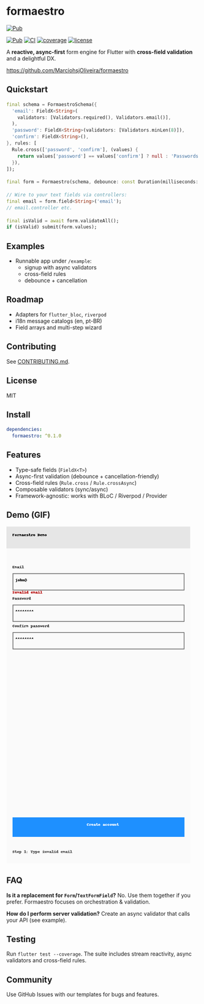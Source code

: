 # formaestro

[![Pub](https://img.shields.io/pub/v/formaestro?label=pub.dev)](https://pub.dev/packages/formaestro)

[![Pub](https://img.shields.io/badge/pub-dev_pending-lightgrey)](#)
[![CI](https://github.com/MarciohsjOliveira/formaestro/actions/workflows/ci.yml/badge.svg)](https://github.com/MarciohsjOliveira/formaestro/actions/workflows/ci.yml)
[![coverage](https://img.shields.io/badge/coverage-90%25-green)](#)
[![license](https://img.shields.io/badge/license-MIT-blue.svg)](LICENSE)

A **reactive, async-first** form engine for Flutter with **cross-field validation** and a delightful DX.

https://github.com/MarciohsjOliveira/formaestro

## Quickstart

```dart
final schema = FormaestroSchema({
  'email': FieldX<String>(
    validators: [Validators.required(), Validators.email()],
  ),
  'password': FieldX<String>(validators: [Validators.minLen(8)]),
  'confirm': FieldX<String>(),
}, rules: [
  Rule.cross(['password', 'confirm'], (values) {
    return values['password'] == values['confirm'] ? null : 'Passwords mismatch';
  }),
]);

final form = Formaestro(schema, debounce: const Duration(milliseconds: 250));

// Wire to your text fields via controllers:
final email = form.field<String>('email');
// email.controller etc.

final isValid = await form.validateAll();
if (isValid) submit(form.values);
```

## Examples
- Runnable app under `/example`:
  - signup with async validators
  - cross-field rules
  - debounce + cancellation

## Roadmap
- Adapters for `flutter_bloc`, `riverpod`
- i18n message catalogs (en, pt-BR)
- Field arrays and multi-step wizard

## Contributing
See [CONTRIBUTING.md](CONTRIBUTING.md).

## License
MIT


## Install

```yaml
dependencies:
  formaestro: ^0.1.0
```

## Features
- Type-safe fields (`FieldX<T>`)
- Async-first validation (debounce + cancellation-friendly)
- Cross-field rules (`Rule.cross` / `Rule.crossAsync`)
- Composable validators (sync/async)
- Framework-agnostic: works with BLoC / Riverpod / Provider

## Demo (GIF)
![demo](screenshots/demo.gif)

## FAQ
**Is it a replacement for `Form`/`TextFormField`?** No. Use them together if you prefer. Formaestro focuses on orchestration & validation.

**How do I perform server validation?** Create an async validator that calls your API (see example).


## Testing
Run `flutter test --coverage`. The suite includes stream reactivity, async validators and cross-field rules.

## Community
Use GitHub Issues with our templates for bugs and features.
